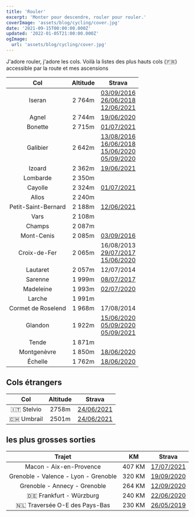```yaml
---
title: 'Rouler'
excerpt: 'Monter pour descendre, rouler pour rouler.'
coverImage: 'assets/blog/cycling/cover.jpg'
date: '2021-09-15T00:00:00.000Z'
updated: '2022-01-05T21:00:00.000Z'
ogImage:
  url: 'assets/blog/cycling/cover.jpg'
---
```


J'adore rouler, j'adore les cols. 
Voilà la listes des plus hauts cols (🇫🇷) accessible par la route et mes ascensions

|         Col         | Altitude | Strava                                    
| :-----------------: | :-------: | :------------------------------------------: |
|       Iseran        |   2 764m |  [03/09/2016](https://www.strava.com/activities/698960608) <br> [26/06/2018](https://www.strava.com/activities/1663268559) <br> [12/06/2021](https://www.strava.com/activities/5458407208)  <br>     |
|        Agnel        |   2 744m |  [19/06/2020](https://www.strava.com/activities/3638758412)                          |
|       Bonette       |   2 715m |  [01/07/2021](https://www.strava.com/activities/5558996690)      |
|      Galibier       |   2 642m |  [13/08/2016](https://www.strava.com/activities/674538940)<br> [16/06/2018](https://www.strava.com/activities/3462319482) <br> [15/06/2020](https://www.strava.com/activities/3619501619) <br> [05/09/2020](strava.com/activities/4015860386)  |
|       Izoard        |   2 362m | [19/06/2021](https://www.strava.com/activities/3638758412)                        |
|      Lombarde       |   2 350m |  
|        Cayolle      |   2 324m | [01/07/2021](https://www.strava.com/activities/5558996690)                            |
|        Allos        |   2 240m |                                                                                                          |
| Petit-Saint-Bernard |   2 188m | [12/06/2021](https://www.strava.com/activities/5458407208)                                    |
|        Vars         |   2 108m |                                                                                                          |
|       Champs        |   2 087m |                                                                                                          |
|     Mont-Cenis      |   2 085m | [03/09/2016](https://www.strava.com/activities/698960608)                      |
|    Croix-de-Fer     |   2 065m | 16/08/2013 <br> [29/07/2017](https://www.strava.com/activities/1107454007) <br>[15/06/2020](https://www.strava.com/activities/3619501619)                                                 |
|      Lautaret       |   2 057m | 12/07/2014                                                                  |
|       Sarenne       |   1 999m | [08/07/2017](https://www.strava.com/activities/1092025083)           |
|      Madeleine      |   1 993m | [02/07/2020](https://www.strava.com/activities/627362815) |      |
|       Larche        |   1 991m |                                                                                                          |
| Cormet de Roselend  |   1 968m |  17/08/2014                                                |
|       Glandon       |   1 922m | [15/06/2020](https://www.strava.com/activities/3619501619) <br>[05/09/2020](https://www.strava.com/activities/4015860386 ) <br >[05/09/2021](https://www.strava.com/activities/5911584998)                                                                                                          |
|        Tende        |   1 871m |                                                                                                          |
|     Montgenèvre     |   1 850m | [18/06/2020](https://www.strava.com/activities/3633687460)                               |
|       Échelle       |   1 762m | [18/06/2020](https://www.strava.com/activities/3633687460)            |

## Cols étrangers 

|         Col         | Altitude | Strava                                    
| :-----------------: | :-------: | :------------------------------------------: |
| 🇮🇹 Stelvio | 2758m | [24/06/2021](http://www.strava.com/activities/5522468792)
| 🇨🇭 Umbrail | 2501m | [24/06/2021](http://www.strava.com/activities/5522468792)


## les plus grosses sorties

|         Trajet         | KM | Strava                                    
| :-----------------: | :-------: | :------------------------------------------: |
| Macon - Aix-en-Provence | 407 KM | [17/07/2021](http://www.strava.com/activities/5643945360)
| Grenoble - Valence - Lyon - Grenoble | 320 KM | [19/09/2020](http://www.strava.com/activities/4083737747)
| Grenoble - Annecy - Grenoble | 264 KM | [12/09/2020](http://www.strava.com/activities/4049807506)
| 🇩🇪 Frankfurt - Würzburg | 240 KM | [22/06/2020](http://www.strava.com/activities/3654523324)
| 🇳🇱 Traversée O-E des Pays-Bas  | 230 KM | [26/05/2019](http://www.strava.com/activities/2399675525)